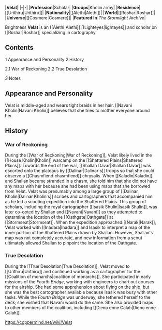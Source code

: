|**Velat**|
|-|-|
|**Profession**|Scholar|
|**Groups**|Kholin army|
|**Residence**|[[Urithiru\|Urithiru]]|
|**Nationality**|[[Alethi\|Alethi]]|
|**World**|[[Roshar\|Roshar]]|
|**Universe**|[[Cosmere\|Cosmere]]|
|**Featured In**|*The Stormlight Archive*|

Brightness **Velat** is an [[Alethi\|Alethi]] [[Lighteyes\|lighteyes]] and scholar on [[Roshar\|Roshar]] specializing in cartography.

## Contents

1 Appearance and Personality
2 History

2.1 War of Reckoning
2.2 True Desolation


3 Notes


## Appearance and Personality
Velat is middle-aged and wears tight braids in her hair. [[Navani Kholin\|Navani Kholin]] believes that she tries to mother everyone around her.

## History
### War of Reckoning
During the [[War of Reckoning\|War of Reckoning]], Velat likely lived in the [[House Kholin\|Kholin]] warcamp on the [[Shattered Plains\|Shattered Plains]]. Towards the end of the war, [[Shallan Davar\|Shallan Davar]] was escorted onto the plateaus by [[Dalinar\|Dalinar's]] troops so that she could observe a [[Chasmfiend\|chasmfiend]] chrysalis. When [[Kaladin\|Kaladin]] and Shallan became stranded in a chasm, she told him that she did not have any maps with her because she had been using maps that she borrowed from Velat.
Velat was presumably among a large group of [[Dalinar Kholin\|Dalinar Kholin's]] scribes and cartographers that accompanied him as he led a scouting expedition into the Shattered Plains. This group of scholars, including the royal cartographer [[Isasik Shulin\|Isasik Shulin]], was later co-opted by Shallan and [[Navani\|Navani]] as they attempted to determine the location of the [[Oathgate\|Oathgate]] at [[Stormseat\|Stormseat]].
When the expedition approached [[Narak\|Narak]], Velat worked with [[Inadara\|Inadara]] and Isasik to interpret a map of the inner portion of the Shattered Plains drawn by Shallan. However, Shallan's map was not completely accurate, and new information from a scout ultimately allowed Shallan to pinpoint the location of the Oathgate.

### True Desolation
During the [[True Desolation\|True Desolation]], Velat moved to [[Urithiru\|Urithiru]] and continued working as a cartographer for the [[Coalition of monarchs\|coalition of monarchs]]. She participated in early missions of the *Fourth Bridge*, working with engineers to chart out courses for the airship. She had some apprehension about flying on the ship, but she was the best cartographer available because Isasik was busy with other tasks. While the *Fourth Bridge* was underway, she tethered herself to the deck; she wished that Navani would do the same. She also provided maps to other members of the coalition, including [[Dieno enne Calah\|Dieno enne Calah]].



https://coppermind.net/wiki/Velat